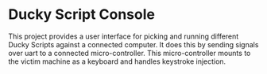 # Ducky Script Console

This project provides a user interface for picking and running different Ducky Scripts against a connected computer. It does this by sending signals over uart to a connected micro-controller. This micro-controller mounts to the victim machine as a keyboard and handles keystroke injection.
